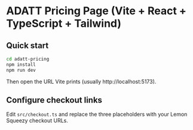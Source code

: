 
# ADATT Pricing Page (Vite + React + TypeScript + Tailwind)

## Quick start
```bash
cd adatt-pricing
npm install
npm run dev
```

Then open the URL Vite prints (usually http://localhost:5173).

## Configure checkout links
Edit `src/checkout.ts` and replace the three placeholders with your Lemon Squeezy checkout URLs.
